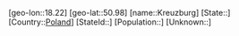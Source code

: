 ﻿---
location: [50.98,18.22]
type: City
tags:
- geo/City


SpocWebEntityId: 31640
isDeleted: false
confidential: public

---
[geo-lon::18.22]
[geo-lat::50.98]
[name::Kreuzburg]
[State::]
[Country::[Poland](geo/Continent/Europe/Poland.md)]
[StateId::]
[Population::]
[Unknown::]

